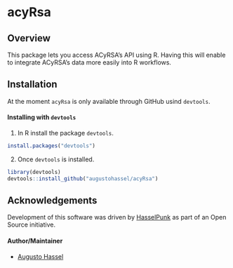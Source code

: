 
<!-- README.md is generated from README.Rmd. Please edit that file -->

# acyRsa

## Overview

This package lets you access ACyRSA’s API using R. Having this will
enable to integrate ACyRSA’s data more easily into R workflows.

## Installation

At the moment `acyRsa` is only available through GitHub usind
`devtools`.

#### Installing with `devtools`

1.  In R install the package `devtools`.

<!-- end list -->

``` r
install.packages("devtools")
```

2.  Once `devtools` is installed.

<!-- end list -->

``` r
library(devtools)
devtools::install_github("augustohassel/acyRsa")
```

## Acknowledgements

Development of this software was driven by
[HasselPunk](https://www.hasselpunk.com) as part of an Open Source
initiative.

#### Author/Maintainer

  - [Augusto Hassel](https://github.com/augustohassel)
